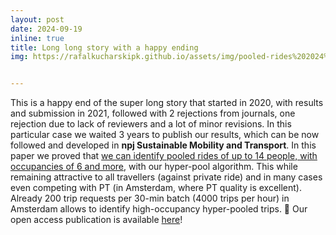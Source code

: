 ```yaml
---
layout: post
date: 2024-09-19
inline: true
title: Long long story with a happy ending
img: https://rafalkucharskipk.github.io/assets/img/pooled-rides%202024%20(with%20O.%20Cats)%20npj.jfif


---
```

This is a happy end of the super long story that started in 2020, with results and submission in 2021, followed with 2 rejections from journals, one rejection due to lack of reviewers and a lot of minor revisions. In this particular case we waited 3 years to publish our results, which can be now followed and developed in **npj Sustainable Mobility and Transport**. In this paper we proved that [we can identify pooled rides of up to 14 people, with occupancies of 6 and more](https://rafalkucharskipk.github.io/assets/img/pooled-rides%202024%20(with%20O.%20Cats)%20npj.jfif), with our hyper-pool algorithm. This while remaining attractive to all travellers (against private ride) and in many cases even competing with PT (in Amsterdam, where PT quality is excellent). Already 200 trip requests per 30-min batch (4000 trips per hour) in Amsterdam allows to identify high-occupancy hyper-pooled trips.
🔖 Our open access publication is available [here](https://www.nature.com/articles/s44333-024-00006-4)! 
